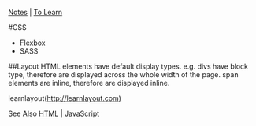 [Notes](../notes.md) | [To Learn](../toLearn.md)

#CSS
- [Flexbox](flexbox.md)
- SASS

##Layout
HTML elements have default display types. e.g. divs have block type, therefore are displayed across the whole width of the page. span elements are inline, therefore are displayed inline.

learnlayout(http://learnlayout.com)

See Also [HTML](../HTML/HTML.md) | [JavaScript](../javascript/javascript.md)
